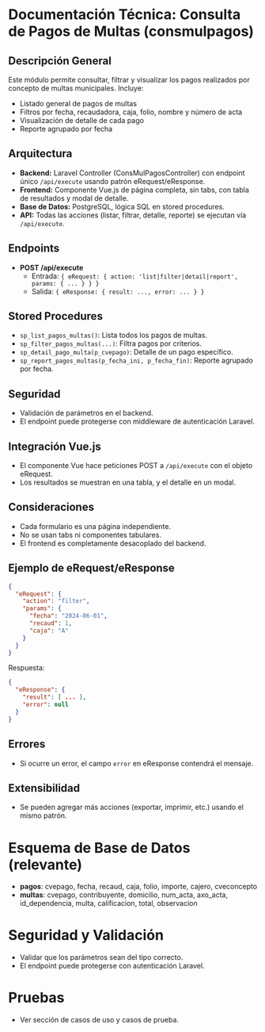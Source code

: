 # Documentación Técnica: Consulta de Pagos de Multas (consmulpagos)

## Descripción General
Este módulo permite consultar, filtrar y visualizar los pagos realizados por concepto de multas municipales. Incluye:
- Listado general de pagos de multas
- Filtros por fecha, recaudadora, caja, folio, nombre y número de acta
- Visualización de detalle de cada pago
- Reporte agrupado por fecha

## Arquitectura
- **Backend:** Laravel Controller (ConsMulPagosController) con endpoint único `/api/execute` usando patrón eRequest/eResponse.
- **Frontend:** Componente Vue.js de página completa, sin tabs, con tabla de resultados y modal de detalle.
- **Base de Datos:** PostgreSQL, lógica SQL en stored procedures.
- **API:** Todas las acciones (listar, filtrar, detalle, reporte) se ejecutan vía `/api/execute`.

## Endpoints
- **POST /api/execute**
  - Entrada: `{ eRequest: { action: 'list|filter|detail|report', params: { ... } } }`
  - Salida: `{ eResponse: { result: ..., error: ... } }`

## Stored Procedures
- `sp_list_pagos_multas()`: Lista todos los pagos de multas.
- `sp_filter_pagos_multas(...)`: Filtra pagos por criterios.
- `sp_detail_pago_multa(p_cvepago)`: Detalle de un pago específico.
- `sp_report_pagos_multas(p_fecha_ini, p_fecha_fin)`: Reporte agrupado por fecha.

## Seguridad
- Validación de parámetros en el backend.
- El endpoint puede protegerse con middleware de autenticación Laravel.

## Integración Vue.js
- El componente Vue hace peticiones POST a `/api/execute` con el objeto eRequest.
- Los resultados se muestran en una tabla, y el detalle en un modal.

## Consideraciones
- Cada formulario es una página independiente.
- No se usan tabs ni componentes tabulares.
- El frontend es completamente desacoplado del backend.

## Ejemplo de eRequest/eResponse
```json
{
  "eRequest": {
    "action": "filter",
    "params": {
      "fecha": "2024-06-01",
      "recaud": 1,
      "caja": "A"
    }
  }
}
```

Respuesta:
```json
{
  "eResponse": {
    "result": [ ... ],
    "error": null
  }
}
```

## Errores
- Si ocurre un error, el campo `error` en eResponse contendrá el mensaje.

## Extensibilidad
- Se pueden agregar más acciones (exportar, imprimir, etc.) usando el mismo patrón.

# Esquema de Base de Datos (relevante)
- **pagos**: cvepago, fecha, recaud, caja, folio, importe, cajero, cveconcepto
- **multas**: cvepago, contribuyente, domicilio, num_acta, axo_acta, id_dependencia, multa, calificacion, total, observacion

# Seguridad y Validación
- Validar que los parámetros sean del tipo correcto.
- El endpoint puede protegerse con autenticación Laravel.

# Pruebas
- Ver sección de casos de uso y casos de prueba.
